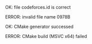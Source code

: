 OK: file codeforces.id is correct
ERROR: invalid file name 0978B
OK: CMake generator successed
ERROR: CMake build (MSVC x64) failed
